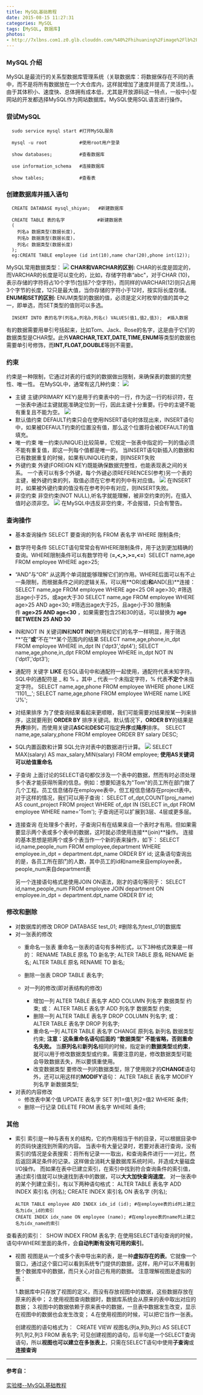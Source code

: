 ```yaml
---
title: MySQL基础教程
date: 2015-08-15 11:27:31
categories: MySQL
tags: [MySQL, 数据库]
photos: 
- http://7xlbns.com1.z0.glb.clouddn.com/%40%2Fhihuaning%2Fimage%2Flb%2Flb18.jpg
---
```


### MySQL 介绍
 MySQL是最流行的关系型数据库管理系统（关联数据库：将数据保存在不同的表中，而不是将所有数据放在一个大仓库内，这样就增加了速度并提高了灵活性。）。由于其体积小、速度快、总体拥有成本低，尤其是开放源码这一特点，一般中小型网站的开发都选择MySQL作为网站数据库。MySQL使用SQL语言进行操作。

### 尝试MySQL
      sudo service mysql start #打开MySQL服务

      mysql -u root            #使用root用户登录

      show databases;          #查看数据库

      use information_schema   #连接数据库

      show tables;             #查看表 

### 创建数据库并插入语句
      CREATE DATABASE mysql_shiyan;   #新建数据库

      CREATE TABLE 表的名字            #新建数据表
      (
        列名a 数据类型(数据长度),
        列名b 数据类型(数据长度)，
        列名c 数据类型(数据长度)
      );
      eg:CREATE TABLE employee (id int(10),name char(20),phone int(12));
   MySQL常用数据类型：
    ![](http://7xlbns.com1.z0.glb.clouddn.com/hihuaning%2Freference%2FMySQL%E5%B8%B8%E7%94%A8%E6%95%B0%E6%8D%AE%E7%B1%BB%E5%9E%8B.jpg)
**CHAR和VARCHAR的区别:** CHAR的长度是固定的，而VARCHAR的长度是可以变化的，比如，存储字符串“abc"，对于CHAR (10)，表示存储的字符将占10个字节(包括7个空字符)，而同样的VARCHAR(12)则只占用3个字节的长度，12只是最大值，当你存储的字符小于12时，按实际长度存储。
**ENUM和SET的区别:** ENUM类型的数据的值，必须是定义时枚举的值的其中之一，即单选，而SET类型的值则可以多选。

      INSERT INTO 表的名字(列名a,列名b,列名c) VALUES(值1,值2,值3);  #插入数据

有的数据需要用单引号括起来，比如Tom、Jack、Rose的名字，这是由于它们的数据类型是CHAR型。此外**VARCHAR,TEXT,DATE,TIME,ENUM**等类型的数据也需要单引号修饰，而**INT,FLOAT,DOUBLE**等则不需要。

### 约束
约束是一种限制，它通过对表的行或列的数据做出限制，来确保表的数据的完整性、唯一性。
在MySQL中，通常有这几种约束：
![](http://7xlbns.com1.z0.glb.clouddn.com/%40%2Fhihuaning%2Freference%2FMySQL%E7%BA%A6%E6%9D%9F.jpg)
* 主键
  主键(PRIMARY KEY)是用于约束表中的一行，作为这一行的标识符，在一张表中通过主键就能准确定位到一行，因此主键十分重要。行中的主键不能有重复且不能为空。
![](http://7xlbns.com1.z0.glb.clouddn.com/%40%2Fhihuaning%2Freference%2FMySQL%E4%B8%BB%E9%94%AE.jpg)
* 默认值约束
DEFAULT约束只会在使用INSERT语句时体现出来，INSERT语句中，如果被DEFAULT约束的位置没有值，那么这个位置将会被DEFAULT的值填充。
* 唯一约束
唯一约束(UNIQUE)比较简单，它规定一张表中指定的一列的值必须不能有重复值，即这一列每个值都是唯一的。
当INSERT语句新插入的数据和已有数据重复的时候，如果有UNIQUE约束，则INSERT失败
* 外键约束
外键(FOREIGN KEY)既能确保数据完整性，也能表现表之间的关系。
一个表可以有多个外键，每个外键必须REFERENCES(参考)另一个表的主键，被外键约束的列，取值必须在它参考的列中有对应值。
![](http://7xlbns.com1.z0.glb.clouddn.com/%40%2Fhihuaning%2Freference%2FMySQL%E5%A4%96%E9%94%AE%E7%BA%A6%E6%9D%9F.jpg)
在INSERT时，如果被外键约束的值没有在参考列中有对应，则INSERT失败。
* 非空约束
非空约束(NOT NULL),听名字就能理解，被非空约束的列，在插入值时必须非空。
![](http://7xlbns.com1.z0.glb.clouddn.com/%40%2Fhihuaning%2Freference%2FMySQL%E9%9D%9E%E7%A9%BA%E7%BA%A6%E6%9D%9F.jpg)
在MySQL中违反非空约束，不会报错，只会有警告。

### 查询操作
* 基本查询操作
      SELECT 要查询的列名 FROM 表名字 WHERE 限制条件;
* 数学符号条件
SELECT语句常常会有WHERE限制条件，用于达到更加精确的查询。WHERE限制条件可以有数学符号 (**=,<,>,>=,<=**) 
      SELECT name,age FROM employee WHERE age>25;
* “AND”与“OR”
从这两个单词就能够理解它们的作用。WHERE后面可以有不止一条限制，而根据条件之间的逻辑关系，可以用**OR(或)**和**AND(且)**连接：
      SELECT name,age FROM employee WHERE age<25 OR age>30;  #筛选出age小于25，或age大于30
      SELECT name,age FROM employee WHERE age>25 AND age<30; #筛选出age大于25，且age小于30
限制条件 **age>25 AND age<30** ，如果需要包含25和30的话，可以替换为 **age BETWEEN 25 AND 30**

*  IN和NOT IN
关键词**IN**和**NOT IN**的作用和它们的名字一样明显，用于筛选**“在”**或**“不在”**某个范围内的结果
      SELECT name,age,phone,in_dpt FROM employee WHERE in_dpt IN ('dpt3','dpt4');
      SELECT name,age,phone,in_dpt FROM employee WHERE in_dpt NOT IN ('dpt1','dpt3');
* 通配符
关键字 **LIKE** 在SQL语句中和通配符一起使用，通配符代表未知字符。SQL中的通配符是 _ 和 % 。其中 _ 代表一个未指定字符，% 代表**不定个**未指定字符。
      SELECT name,age,phone FROM employee WHERE phone LIKE '1101__';
      SELECT name,age,phone FROM employee WHERE name LIKE 'J%';
* 对结果排序
为了使查询结果看起来更顺眼，我们可能需要对结果按某一列来排序，这就要用到 **ORDER BY** 排序关键词。默认情况下，**ORDER BY**的结果是**升序**排列，而使用关键词**ASC**和**DESC**可指定**升序**或**降序**排序。 
      SELECT name,age,salary,phone FROM employee ORDER BY salary DESC;
* SQL内置函数和计算
SQL允许对表中的数据进行计算。
![](http://7xlbns.com1.z0.glb.clouddn.com/%40%2Fhihuaning%2Freference%2FMySQL%E5%86%85%E7%BD%AE%E5%87%BD%E6%95%B0.jpg)
      SELECT MAX(salary) AS max_salary,MIN(salary) FROM employee;
**使用AS关键词可以给值重命名**
* 子查询
上面讨论的SELECT语句都仅涉及一个表中的数据，然而有时必须处理多个表才能获得所需的信息。例如：想要知道名为"Tom"的员工所在部门做了几个工程。员工信息储存在employee表中，但工程信息储存在project表中。 对于这样的情况，我们可以用子查询：
      SELECT of_dpt,COUNT(proj_name) AS count_project FROM project
      WHERE of_dpt IN
      (SELECT in_dpt FROM employee WHERE name='Tom');
子查询还可以扩展到3层、4层或更多层。
* 连接查询
在处理多个表时，子查询只有在结果来自一个表时才有用。但如果需要显示两个表或多个表中的数据，这时就必须使用连接**(join)**操作。 连接的基本思想是把两个或多个表当作一个新的表来操作，如下：
      SELECT id,name,people_num
      FROM employee,department
      WHERE employee.in_dpt = department.dpt_name
      ORDER BY id;
这条语句查询出的是，各员工所在部门的人数，其中员工的id和name来自employee表，people_num来自department表

  另一个连接语句格式是使用JOIN ON语法，刚才的语句等同于：
      SELECT id,name,people_num
      FROM employee JOIN department
      ON employee.in_dpt = department.dpt_name
      ORDER BY id;
  
### 修改和删除
* 对数据库的修改
      DROP DATABASE test_01;    #删除名为test_01的数据库
* 对一张表的修改
   * 重命名一张表
       重命名一张表的语句有多种形式，以下3种格式效果是一样的：
           RENAME TABLE 原名 TO 新名字;
           ALTER TABLE 原名 RENAME 新名;
           ALTER TABLE 原名 RENAME TO 新名;
   * 删除一张表
            DROP TABLE 表名字;

  * 对一列的修改(即对表结构的修改)
     * 增加一列
            ALTER TABLE 表名字 ADD COLUMN 列名字 数据类型 约束;
            或： ALTER TABLE 表名字 ADD 列名字 数据类型 约束;
     * 删除一列
           ALTER TABLE 表名字 DROP COLUMN 列名字;
           或： ALTER TABLE 表名字 DROP 列名字;
     * 重命名一列
           ALTER TABLE 表名字 CHANGE 原列名 新列名 数据类型 约束;
      **注意：这条重命名语句后面的 “数据类型” 不能省略，否则重命名失败。**
      当**原列名**和**新列名**相同的时候，指定新的**数据类型**或**约束**，就可以用于修改数据类型或约束。需要注意的是，修改数据类型可能会导致数据丢失，所以要慎重使用。
     * 改变数据类型
        要修改一列的数据类型，除了使用刚才的**CHANGE**语句外，还可以用这样的**MODIFY**语句：
           ALTER TABLE 表名字 MODIFY 列名字 新数据类型;
* 对表的内容修改
  * 修改表中某个值
        UPDATE 表名字 SET 列1=值1,列2=值2 WHERE 条件;
  * 删除一行记录
        DELETE FROM 表名字 WHERE 条件;

### 其他
* 索引
索引是一种与表有关的结构，它的作用相当于书的目录，可以根据目录中的页码快速找到所需的内容。 当表中有大量记录时，若要对表进行查询，没有索引的情况是全表搜索：将所有记录一一取出，和查询条件进行一一对比，然后返回满足条件的记录。这样做会消耗大量数据库系统时间，并造成大量磁盘I/O操作。 而如果在表中已建立索引，在索引中找到符合查询条件的索引值，通过索引值就可以快速找到表中的数据，可以**大大加快查询速度**。
对一张表中的某个列建立索引，有以下两种语句格式：
      ALTER TABLE 表名字 ADD INDEX 索引名 (列名);
      CREATE INDEX 索引名 ON 表名字 (列名);

      ALTER TABLE employee ADD INDEX idx_id (id); #在employee表的id列上建立名为idx_id的索引
      CREATE INDEX idx_name ON employee (name); #在employee表的name列上建立名为idx_name的索引
查看表的索引：
       SHOW INDEX FROM 表名字;
在使用SELECT语句查询的时候，语句中WHERE里面的条件，会**自动判断有没有可用的索引**。

* 视图
 视图是从一个或多个表中导出来的表，是一种**虚拟存在的表**。它就像一个窗口，通过这个窗口可以看到系统专门提供的数据，这样，用户可以不用看到整个数据库中的数据，而只关心对自己有用的数据。
注意理解视图是虚拟的表：

  1.数据库中只存放了视图的定义，而没有存放视图中的数据，这些数据存放在原来的表中；
  2.使用视图查询数据时，数据库系统会从原来的表中取出对应的数据；
  3.视图中的数据依赖于原来表中的数据，一旦表中数据发生改变，显示在视图中的数据也会发生改变；
  4.在使用视图的时候，可以把它当作一张表。

  创建视图的语句格式为： 
      CREATE VIEW 视图名(列a,列b,列c) AS SELECT 列1,列2,列3 FROM 表名字;
  可见创建视图的语句，后半句是一个SELECT查询语句，所以**视图也可以建立在多张表上**，只需在SELECT语句中使用**子查询**或**连接查询**

---
#### 参考自：
[实验楼--MySQL基础教程](https://www.shiyanlou.com/courses/9)